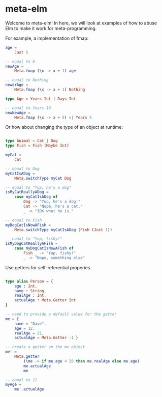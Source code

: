# meta-elm

Welcome to meta-elm! In here, we will look at examples of how to abuse Elm to make it work for meta-programming.

For example, a implementation of fmap:

```elm
age =
    Just 5

-- equal to 6
newAge =
    Meta.fmap (\x -> x + 1) age

-- equal to Nothing
newerAge =
    Meta.fmap (\x -> x + 1) Nothing

type Age = Years Int | Days Int

-- equal to Years 10
newNewAge =
    Meta.fmap (\x -> x + 5) <| Years 5
```

Or how about changing the type of an object at runtime:

```elm

type Animal = Cat | Dog
type Fish = Fish (Maybe Int)

myCat =
    Cat

-- equal to Dog
myCatIsADog =
    Meta.switchType myCat Dog

-- equal to "Yup, he's a dog"
isMyCatReallyADog =
    case myCatIsADog of
        Dog -> "Yup, he's a dog!"
        Cat -> "Nope, he's a cat."
        _ -> "IDK what he is."

-- equal to Fish _
myDogCatIsNowAFish =
    Meta.switchType myCatIsADog (Fish (Just 1))

-- equal to "Yup, fishy!"
isMyDogCatReallyAFish =
    case myDogCatIsNowAFish of
        Fish _ -> "Yup, fishy!"
        _ -> "Nope, something else"

```

Use getters for self-referential properies

```elm

type alias Person = {
    age : Int,
    name : String,
    realAge : Int,
    actualAge : Meta.Getter Int
}

-- need to provide a default value for the getter
me = {
    name = "Dave",
    age = 12,
    realAge = 21,
    actualAge = Meta.Getter -1 }

-- create a getter on the me object
me' =
    Meta.getter
        (\me -> if me.age < 20 then me.realAge else me.age)
        me.actualAge
        me

-- equal to 21
myAge =
    me'.actualAge

```
